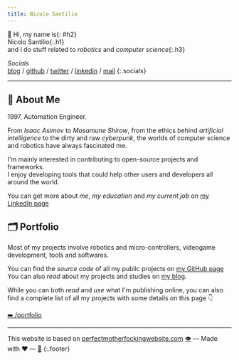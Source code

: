 ```yaml
---
title: Nicolo Santilio
---
```


👋 Hi, my name is{: #h2}  
Nicolo Santilio{:.h1}  
and I do stuff related to *robotics* and *computer science*{:.h3} 

*Socials*  
[blog](https://blog.nicolosantilio.com/) / [github](https://github.com/fenix-hub) / [twitter](https://twitter.com/fenixhub) / [linkedin](https://www.linkedin.com/in/nicolò-santilio-52b714b1/) / [mail](mailto:nicolo.santilio@outlook.com) 
{:.socials}

---

## 📖 About Me
1997, Automation Engineer.  
  
From *Isaac Asimov* to *Masamune Shirow*, from the ethics behind *artificial intelligence* to the dirty and raw *cyberpunk*, the worlds of computer science and robotics have always fascinated me.  
  
I'm mainly interested in contributing to open-source projects and frameworks.  
I enjoy developing tools that could help other users and developers all around the world.  
  
You can get more about *me*, *my education* and *my current job* on [my LinkedIn page](https://www.linkedin.com/in/nicolò-santilio-52b714b1/)  

## 🗂️ Portfolio 
Most of my projects involve robotics and micro-controllers, videogame development, tools and softwares.  
  
You can find the *source code* of all my public projects on [my GitHub page](https://github.com/fenix-hub)
You can also *read* about my projects and studies on [my blog](https://blog.nicolosantilio.com/).

While you can both *read* and *use* what I'm publishing online, you can also find a complete list of all my projects with some details on this page 👇

[➡️ /portfolio](/portfolio)

---

This website is based on [perfectmotherfockingwebsite.com](https://perfectmotherfuckingwebsite.com/)
[👁️](https://github.com/fenix-hub/fenix-hub.github.io) — Made with ❤️ — [📜](https://github.com/fenix-hub/fenix-hub.github.io/blob/master/LICENSE) 
{:.footer}

